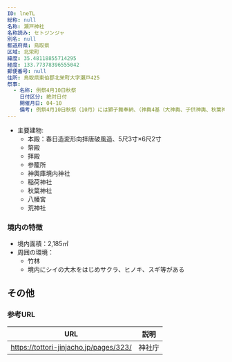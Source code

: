 ```yaml
---
ID: lneTL
総称: null
名称: 瀬戸神社
名称読み: セトジンジャ
別名: null
都道府県: 鳥取県
区域: 北栄町
緯度: 35.48118855714295
経度: 133.77378396555042
郵便番号: null
住所: 鳥取県東伯郡北栄町大字瀬戸425
祭事:
  - 名称: 例祭4月10日秋祭
    日付区分: 絶対日付
    開催月日: 04-10
    備考: 例祭4月10日秋祭（10月）には獅子舞奉納、（神輿4基（大神輿、子供神輿、秋葉神輿、稲荷神輿）が渡御。）
---
```


- 主要建物:
  - 本殿：春日造変形向拝唐破風造、5尺3寸×6尺2寸
  - 幣殿
  - 拝殿
  - 参籠所
  - 神輿庫境内神社
  - 稲荷神社
  - 秋葉神社
  - 八幡宮
  - 荒神社

### 境内の特徴

- 境内面積：2,185㎡
- 周囲の環境：
  - 竹林
  - 境内にシイの大木をはじめサクラ、ヒノキ、スギ等がある

## その他

### 参考URL

| URL                                    | 説明   |
| -------------------------------------- | ------ |
| https://tottori-jinjacho.jp/pages/323/ | 神社庁 |
